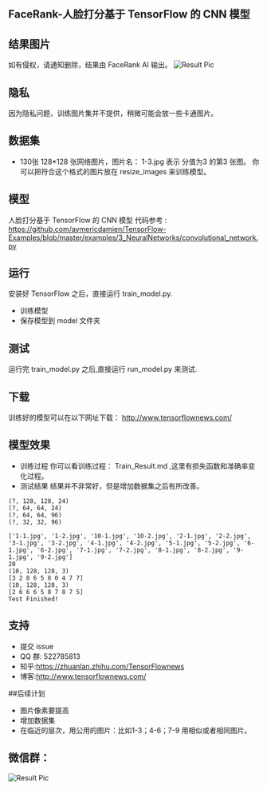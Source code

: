 ## FaceRank-人脸打分基于 TensorFlow 的 CNN 模型

## 结果图片
如有侵权，请通知删除，结果由 FaceRank AI 输出。
![Result Pic](https://github.com/fendouai/FaceRank/blob/master/cang.jpg)

## 隐私
因为隐私问题，训练图片集并不提供，稍微可能会放一些卡通图片。


## 数据集
* 130张 128*128 张网络图片，图片名： 1-3.jpg 表示 分值为3 的第3 张图。
你可以把符合这个格式的图片放在 resize_images 来训练模型。

## 模型
人脸打分基于 TensorFlow 的 CNN 模型 代码参考 : https://github.com/aymericdamien/TensorFlow-Examples/blob/master/examples/3_NeuralNetworks/convolutional_network.py

## 运行
安装好 TensorFlow 之后，直接运行 train_model.py.
* 训练模型
* 保存模型到 model 文件夹

## 测试
运行完 train_model.py 之后,直接运行 run_model.py 来测试.

## 下载
训练好的模型可以在以下网址下载：
http://www.tensorflownews.com/

## 模型效果
* 训练过程
你可以看训练过程： Train_Result.md ,这里有损失函数和准确率变化过程。
* 测试结果
结果并不非常好，但是增加数据集之后有所改善。

```
(?, 128, 128, 24)
(?, 64, 64, 24)
(?, 64, 64, 96)
(?, 32, 32, 96)

['1-1.jpg', '1-2.jpg', '10-1.jpg', '10-2.jpg', '2-1.jpg', '2-2.jpg', '3-1.jpg', '3-2.jpg', '4-1.jpg', '4-2.jpg', '5-1.jpg', '5-2.jpg', '6-1.jpg', '6-2.jpg', '7-1.jpg', '7-2.jpg', '8-1.jpg', '8-2.jpg', '9-1.jpg', '9-2.jpg']
20
(10, 128, 128, 3)
[3 2 8 6 5 8 0 4 7 7]
(10, 128, 128, 3)
[2 6 6 6 5 8 7 8 7 5]
Test Finished!
```
## 支持
* 提交 issue
* QQ 群: 522785813
* 知乎:https://zhuanlan.zhihu.com/TensorFlownews
* 博客:http://www.tensorflownews.com/

##后续计划
* 图片像素要提高
* 增加数据集
* 在临近的层次，用公用的图片：比如1-3；4-6；7-9 用相似或者相同图片。

## 微信群：
![Result Pic](https://github.com/fendouai/FaceRank/blob/master/wechatgroup.jpg)